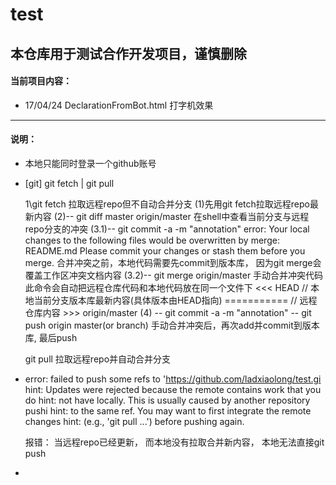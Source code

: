 # test
## 本仓库用于测试合作开发项目，谨慎删除

#### 当前项目内容：
* 17/04/24 DeclarationFromBot.html 打字机效果

***

#### 说明：
* 本地只能同时登录一个github账号

* [git] git fetch | git pull
	
  1\git fetch 拉取远程repo但不自动合并分支
  	(1)先用git fetch拉取远程repo最新内容
  	(2)-- git diff master origin/master
  		在shell中查看当前分支与远程repo分支的冲突
  	(3.1)-- git commit -a -m "annotation"
  		error: Your local changes to the following files would be 		overwritten by merge:
        README.md
		Please commit your changes or stash them before you merge.
		合并冲突之前，本地代码需要先commit到版本库，
		因为git merge会覆盖工作区冲突文档内容
  	(3.2)-- git merge origin/master
  		手动合并冲突代码
  		此命令会自动把远程仓库代码和本地代码放在同一个文件下
  		<<< HEAD
  			// 本地当前分支版本库最新内容(具体版本由HEAD指向)
  		===========
  			// 远程仓库内容
  		>>> origin/master
  	(4) -- git commit -a -m "annotation"
  		-- git push origin master(or branch)
  		手动合并冲突后，再次add并commit到版本库, 最后push
  
  git pull 拉取远程repo并自动合并分支

* error: failed to push some refs to 'https://github.com/ladxiaolong/test.gi
  hint: Updates were rejected because the remote contains work that you do
  hint: not have locally. This is usually caused by another repository pushi
  hint: to the same ref. You may want to first integrate the remote changes
  hint: (e.g., 'git pull ...') before pushing again.
	
	报错： 当远程repo已经更新， 而本地没有拉取合并新内容， 本地无法直接git push

* 

